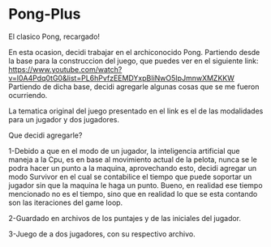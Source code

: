 # Pong-Plus
El clasico Pong, recargado!

En esta ocasion, decidi trabajar en el archiconocido Pong. Partiendo desde la base para la construccion del juego, que puedes ver en el siguiente link: 
https://www.youtube.com/watch?v=l0A4Pdq0tG0&list=PL6hPvfzEEMDYxpBIiNwO5IpJmnwXMZKKW 
Partiendo de dicha base, decidi agregarle algunas cosas que se me fueron ocurriendo.

La tematica original del juego presentado en el link es el de las modalidades para un jugador y dos jugadores.

Que decidi agregarle?

1-Debido a que en el modo de un jugador, la inteligencia artificial que maneja a la Cpu, es en base al movimiento actual de la pelota, nunca se le podra hacer un punto a la
maquina, aprovechando esto, decidi agregar un modo Survivor en el cual se contabilice el tiempo que puede soportar un jugador sin que la maquina le haga un punto. Bueno, en realidad ese tiempo mencionado no es el tiempo, sino que en realidad lo que se esta contando son las iteraciones del game loop.

2-Guardado en archivos de los puntajes y de las iniciales del jugador.

3-Juego de a dos jugadores, con su respectivo archivo.


